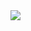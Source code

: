 <a href="https://github.com/ktoxcon">
  <img align="center" src="https://github-readme-stats.vercel.app/api?username=ktoxcon&title_color=002573&show_icons=true&3&icon_color=28057D" />
</a>
